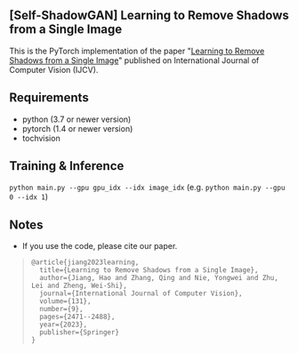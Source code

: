 ## \[Self-ShadowGAN\] Learning to Remove Shadows from a Single Image
This is the PyTorch implementation of the paper "[Learning to Remove Shadows from a Single Image](https://link.springer.com/article/10.1007/s11263-023-01823-9)" published on International Journal of Computer Vision (IJCV).


## Requirements
- python (3.7 or newer version)
- pytorch (1.4 or newer version)
- tochvision

  

## Training & Inference
`python main.py --gpu gpu_idx --idx image_idx` (e.g. `python main.py --gpu 0 --idx 1`)



## Notes

- If you use the code, please cite our paper.

> ```
> @article{jiang2023learning,
>   title={Learning to Remove Shadows from a Single Image},
>   author={Jiang, Hao and Zhang, Qing and Nie, Yongwei and Zhu, Lei and Zheng, Wei-Shi},
>   journal={International Journal of Computer Vision},
>   volume={131},
>   number={9},
>   pages={2471--2488},
>   year={2023},
>   publisher={Springer}
> }
> ```

